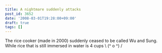 ```yaml
---
title: A nightmare suddenly attacks
post_id: 3652
date: '2008-03-01T19:28:00+09:00'
draft: true
tags: []
---
```


The rice cooker (made in 2000) suddenly ceased to be called Wu and Sung. While rice that is still immersed in water is 4 cups \ (^ o ^) /
